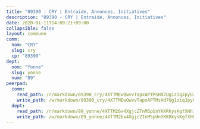 ```yaml
---
title: "89390 - CRY | Entraide, Annonces, Initiatives"
description: "89390 - CRY | Entraide, Annonces, Initiatives"
date: 2020-01-11T14:09:21+09:00
collapsible: false
layout: commune
comm:
  nom: "CRY"
  slug: cry
  cp: "89390"
dept:
  nom: "Yonne"
  slug: yonne
  num: "89"
peerpad:
  comm:
    read_path: /r/markdown/89390_cry/4XTTMEwQwvvTapxAPTMsHd7Ug1ziqJpyU2hZLnU2orogvTDsS
    write_path: /w/markdown/89390_cry/4XTTMEwQwvvTapxAPTMsHd7Ug1ziqJpyU2hZLnU2orogvTDsS-K3TgTiJtqxMt4VZibWfZGP6UWStKEX7JyAxYyWuMHJ587GpchiHxCm8DypueoUbfRs6SofS3HdcicnKsKNYucPa7rk3XxZVSStA3bi6L4KywY3UQBdBekqLq9rVwjbaDt7zmwzEQ
  dept:
    read_path: /r/markdown/89_yonne/4XTTM26x4XgjcZTnM5pUnYKKRkysKgfXHh1wiigoPHqn9LDKB
    write_path: /w/markdown/89_yonne/4XTTM26x4XgjcZTnM5pUnYKKRkysKgfXHh1wiigoPHqn9LDKB-K3TgU4xaMVqzoRnPJNyddApuMoWvJyHL35bzooauYvdhG3MLg3ikjpoueq9BDtqVP4hJBQxpPxix2gohzXyST9tZPnEkyXpDMdHiAFpx7EU6e8WgvFk7NPsBQepM8o13bG9dyqq7
---
```


